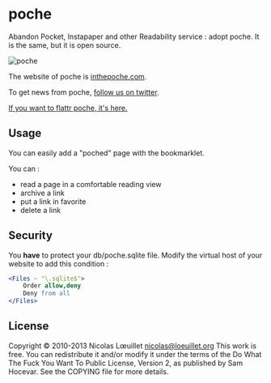 # poche
Abandon Pocket, Instapaper and other Readability service : adopt poche. It is the same, but it is open source.

![poche](http://cdetc.fr/poche/img/logo.png)

The website of poche is [inthepoche.com](http://inthepoche.com).

To get news from poche, [follow us on twitter](http://twitter.com/getpoche).

[If you want to flattr poche, it's here.](https://flattr.com/thing/1225780/nicosombpoche-on-GitHub)

## Usage
You can easily add a "poched" page with the bookmarklet.

You can :
* read a page in a comfortable reading view
* archive a link
* put a link in favorite
* delete a link

## Security
You **have** to protect your db/poche.sqlite file. Modify the virtual host of your website to add this condition :
```apache
<Files ~ "\.sqlite$">
    Order allow,deny
    Deny from all
</Files>
```

## License
Copyright © 2010-2013 Nicolas Lœuillet <nicolas@loeuillet.org>
This work is free. You can redistribute it and/or modify it under the
terms of the Do What The Fuck You Want To Public License, Version 2,
as published by Sam Hocevar. See the COPYING file for more details.